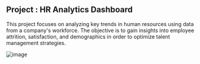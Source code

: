 ## Project  :  HR Analytics Dashboard

<p>
This project focuses on analyzing key trends in human resources using data from a company's workforce. The objective is to gain insights into employee attrition, satisfaction, and demographics in order to optimize talent management strategies. </br>

![image](https://github.com/user-attachments/assets/49e7fd6b-6b5b-4c7b-975c-ac5054199443)

</p>





